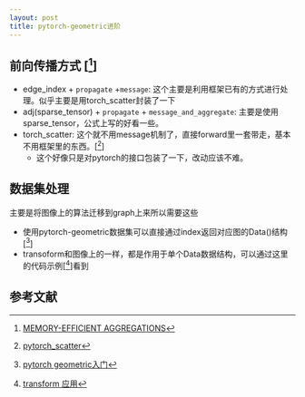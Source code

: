 ```yaml
---
layout: post
title: pytorch-geometric进阶
---
```


## 前向传播方式 [[^1]]

* edge_index + `propagate` +`message`: 这个主要是利用框架已有的方式进行处理。似乎主要是用torch_scatter封装了一下
* adj(sparse_tensor) + `propagate` + `message_and_aggregate`: 主要是使用sparse_tensor，公式上写的好看一些。
* torch_scatter: 这个就不用message机制了，直接forward里一套带走，基本不用框架里的东西。[[^2]]
  * 这个好像只是对pytorch的接口包装了一下，改动应该不难。

## 数据集处理 
主要是将图像上的算法迁移到graph上来所以需要这些

* 使用pytorch-geometric数据集可以直接通过index返回对应图的Data()结构[[^3]]
* transoform和图像上的一样，都是作用于单个Data数据结构，可以通过这里的代码示例[[^4]]看到

  
## 参考文献

[^1]: [MEMORY-EFFICIENT AGGREGATIONS](https://pytorch-geometric.readthedocs.io/en/latest/notes/sparse_tensor.html)
[^2]: [pytorch_scatter](https://github.com/rusty1s/pytorch_scatter/blob/c615accffe4d4fc7d101d59db2869f3abb0815e9/torch_scatter/scatter.py#L8)
[^3]: [pytorch geometric入门](https://pytorch-geometric.readthedocs.io/en/latest/notes/introduction.html#mini-batches)
[^4]: [transform 应用](https://pytorch-geometric.readthedocs.io/en/latest/_modules/torch_geometric/datasets/tu_dataset.html#TUDataset:~:text=if%20self.pre_filter%20is%20not%20None%20or%20self.pre_transform%20is%20not%20None%3A)

